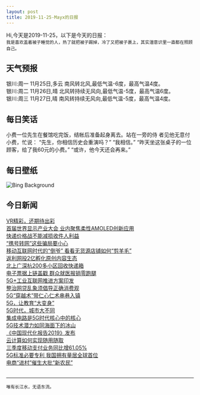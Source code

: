 ```yaml
---
layout: post
title: 2019-11-25-Mayx的日报
---
```


Hi,今天是2019-11-25，以下是今天的日报：<br><small>
我是喜欢盖着被子睡觉的人，热了就把被子踢掉，冷了又把被子裹上，其实潜意识里一直都在照顾自己。</small><!--more-->
## 天气预报
银川:周一 11月25日,多云 南风转北风,最低气温-6度，最高气温4度。<br>银川:周二 11月26日,晴 北风转持续无风向,最低气温-5度，最高气温6度。<br>银川:周三 11月27日,晴 南风转持续无风向,最低气温-5度，最高气温4度。
## 每日笑话
小费一位先生在餐馆吃完饭，结帐后准备起身离去。站在一旁的侍 者见他无意付小费，忙说： “先生，你相信历史会重演吗？” “我相信。” “昨天坐这张桌子的一位顾客，给了我60元的小费。” “或许，他今天还会再来。”
## 每日壁纸
![Bing Background](https://cn.bing.com/th?id=OHR.AtchafalayaCypress_EN-US8995276008_1920x1080.jpg&rf=LaDigue_1920x1080.jpg&pid=hp "A bald cypress in the Atchafalaya Basin, Louisiana (© Chris Moore/Tandem Stills + Motion)")
## 今日新闻

[VR精彩，还期待出彩](http://it.people.com.cn/n1/2019/1125/c1009-31472388.html)   
[首届世界显示产业大会 业内聚焦柔性AMOLED创新应用](http://it.people.com.cn/n1/2019/1125/c1009-31473120.html)   
[快递价格战不能减损收件人利益](http://it.people.com.cn/n1/2019/1125/c1009-31471926.html)   
[“携号转网”这些骗局要小心](http://it.people.com.cn/n1/2019/1125/c1009-31471966.html)   
[移动互联网时代的“倒爷” 看看无货源店铺如何“剪羊毛”](http://it.people.com.cn/n1/2019/1125/c1009-31472087.html)   
[返利网投2亿孵化原创内容生态](http://it.people.com.cn/n1/2019/1125/c1009-31472167.html)   
[北上广深杭200多小区回收快递箱](http://it.people.com.cn/n1/2019/1125/c1009-31472178.html)   
[电子票据上链盖戳 群众就医报销零跑腿](http://it.people.com.cn/n1/2019/1125/c1009-31472236.html)   
[5G+工业互联网推进方案印发](http://it.people.com.cn/n1/2019/1125/c1009-31472291.html)   
[整治网贷乱象须倡导正确消费观](http://it.people.com.cn/n1/2019/1125/c1009-31472303.html)   
[5G“穿越术”带仁心仁术串巷入镇](http://it.people.com.cn/n1/2019/1125/c1009-31472212.html)   
[5G，让教育“大变身”](http://it.people.com.cn/n1/2019/1125/c1009-31472206.html)   
[5G时代，城市大不同](http://it.people.com.cn/n1/2019/1125/c1009-31472216.html)   
[集成电路是5G时代核心中的核心](http://it.people.com.cn/n1/2019/1125/c1009-31472218.html)   
[5G技术潜力如同海面下的冰山](http://it.people.com.cn/n1/2019/1125/c1009-31472228.html)   
[《中国现代化报告2019》发布](http://it.people.com.cn/n1/2019/1125/c1009-31472223.html)   
[云计算如何实现随用随取](http://it.people.com.cn/n1/2019/1125/c1009-31472145.html)   
[三季度移动支付业务同比增61.05%](http://it.people.com.cn/n1/2019/1125/c1009-31472156.html)   
[5G标准必要专利 我国拥有量居全球首位](http://it.people.com.cn/n1/2019/1125/c1009-31472164.html)   
[电商“进村”催生大批“新农民”](http://it.people.com.cn/n1/2019/1125/c1009-31472172.html)   
<br />

***

<small>唯有长江水，无语东流。</small>
